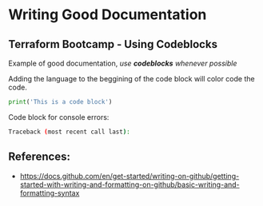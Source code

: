 # Writing Good Documentation
## Terraform Bootcamp - Using Codeblocks

Example of good documentation, *use **codeblocks** whenever possible*

Adding the language to the beggining of the code block will color code the code.
```python
print('This is a code block')
```

Code block for console errors:
```bash
Traceback (most recent call last):
```

## References:

- https://docs.github.com/en/get-started/writing-on-github/getting-started-with-writing-and-formatting-on-github/basic-writing-and-formatting-syntax
